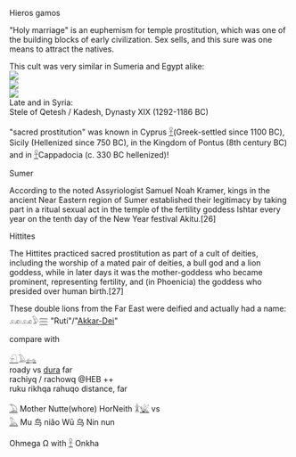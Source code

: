 Hieros gamos  

"Holy marriage" is an euphemism for temple prostitution, which was one of the building blocks of early civilization. Sex sells, and this sure was one means to attract the natives.  

This cult was very similar in Sumeria and Egypt alike:  
![](https://user-images.githubusercontent.com/516118/34748572-8531a8ba-f59d-11e7-8126-075360f61d29.png)  
![](https://user-images.githubusercontent.com/516118/34748611-ae6f2dc4-f59d-11e7-8e17-04d7d81d8399.png)  
![](https://upload.wikimedia.org/wikipedia/commons/thumb/d/da/Stele_of_the_Syrian_goddess_Kadesh.JPG/440px-Stele_of_the_Syrian_goddess_Kadesh.JPG)  
Late and in Syria:  
Stele of Qetesh / Kadesh, Dynasty XIX (1292-1186 BC)  

"sacred prostitution" was known in Cyprus [𓋹](𓋹)(Greek-settled since 1100 BC), Sicily (Hellenized since 750 BC), in the Kingdom of Pontus (8th century BC) and in [𓋹](𓋹)Cappadocia (c. 330 BC hellenized)!  

Sumer  

According to the noted Assyriologist Samuel Noah Kramer, kings in the ancient Near Eastern region of Sumer established their legitimacy by taking part in a ritual sexual act in the temple of the fertility goddess Ishtar every year on the tenth day of the New Year festival Akitu.[26]  

Hittites  

The Hittites practiced sacred prostitution as part of a cult of deities, including the worship of a mated pair of deities, a bull god and a lion goddess, while in later days it was the mother-goddess who became prominent, representing fertility, and (in Phoenicia) the goddess who presided over human birth.[27]  

These double lions from the Far East were deified and actually had a name: 𓃭𓏤𓃭𓅱𓈗 "Ruti"/"[Akkar-Dei](https://en.wikipedia.org/wiki/Aker_(god))"  

compare with  

[𓍯](𓍯)𓄿[𓈐](𓈐)  
roady vs [dura](dura) far  
rachiyq / rachowq @HEB ++  
ruku  rikhqa   rahuqo   distance, far  


[𓅐](𓅐) Mother Nutte(whore) HorNeith 𓇇[𓆤](𓆤) vs  
[𓅓](𓅓) Mu 鸟 niǎo Wū 乌 Nin nun  

Ohmega Ω with [𓋹](𓋹) Onkha  
